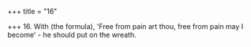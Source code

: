 +++
title = "16"

+++
16. With (the formula), 'Free from pain art thou, free from pain may I become' - he should put on the wreath.

